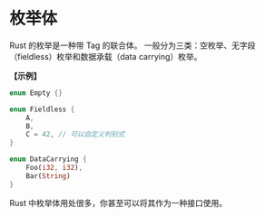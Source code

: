 # 枚举体

Rust 的枚举是一种带 Tag 的联合体。 一般分为三类：空枚举、无字段（fieldless）枚举和数据承载（data carrying）枚举。

**【示例】**

```rust
enum Empty {}

enum Fieldless {
    A,
    B,
    C = 42, // 可以自定义判别式
}

enum DataCarrying {
    Foo(i32, i32),
    Bar(String)
}
```

Rust 中枚举体用处很多，你甚至可以将其作为一种接口使用。

